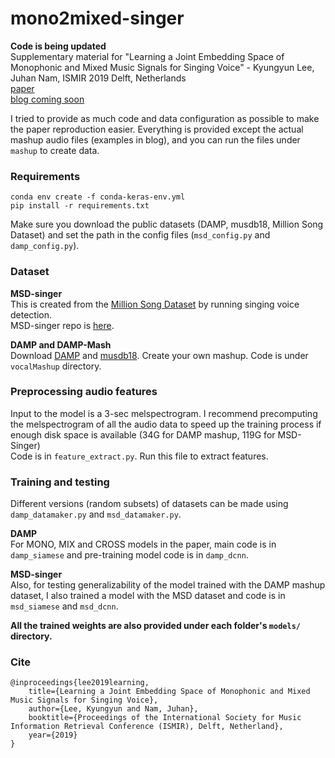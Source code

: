 # mono2mixed-singer

**Code is being updated**   
Supplementary material for "Learning a Joint Embedding Space of Monophonic and Mixed Music Signals for Singing Voice" - Kyungyun Lee, Juhan Nam, ISMIR 2019 Delft, Netherlands   
[paper](https://arxiv.org/abs/1906.11139)  
[blog coming soon]()

I tried to provide as much code and data configuration as possible to make the paper reproduction easier. Everything is provided except the actual mashup audio files (examples in blog), and you can run the files under `mashup` to create data.  


### Requirements
```
conda env create -f conda-keras-env.yml
pip install -r requirements.txt
```
Make sure you download the public datasets (DAMP, musdb18, Million Song Dataset) and set the path in the config files (`msd_config.py` and `damp_config.py`).  

### Dataset
**MSD-singer**   
This is created from the [Million Song Dataset](http://millionsongdataset.com/) by running singing voice detection.    
MSD-singer repo is [here](https://github.com/kyungyunlee/MSD-singer).   

**DAMP and DAMP-Mash**    
Download [DAMP]() and [musdb18](). Create your own mashup. Code is under `vocalMashup` directory.  

### Preprocessing audio features  
Input to the model is a 3-sec melspectrogram. I recommend precomputing the melspectrogram of all the audio data to speed up the training process if enough disk space is available (34G for DAMP mashup, 119G for MSD-Singer)     
Code is in `feature_extract.py`. Run this file to extract features.    


### Training and testing
Different versions (random subsets) of datasets can be made using `damp_datamaker.py` and `msd_datamaker.py`.   

**DAMP**   
For MONO, MIX and CROSS models in the paper, main code is in `damp_siamese` and pre-training model code is in `damp_dcnn`.   

**MSD-singer**   
Also, for testing generalizability of the model trained with the DAMP mashup dataset, I also trained a model with the MSD dataset and code is in `msd_siamese` and `msd_dcnn`.    

**All the trained weights are also provided under each folder's `models/` directory.** 


### Cite
```
@inproceedings{lee2019learning,
    title={Learning a Joint Embedding Space of Monophonic and Mixed Music Signals for Singing Voice},
    author={Lee, Kyungyun and Nam, Juhan},
    booktitle={Proceedings of the International Society for Music Information Retrieval Conference (ISMIR), Delft, Netherland},
    year={2019}
}
```
